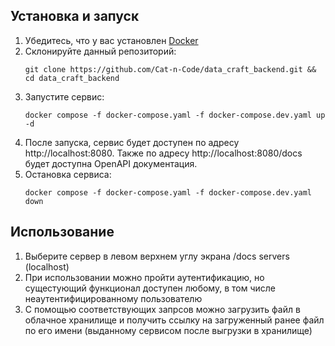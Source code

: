 
## Установка и запуск
1. Убедитесь, что у вас установлен [Docker](https://www.docker.com/)
2. Склонируйте данный репозиторий:
    ```shell
    git clone https://github.com/Cat-n-Code/data_craft_backend.git && cd data_craft_backend
    ```
3. Запустите сервис:
    ```shell
    docker compose -f docker-compose.yaml -f docker-compose.dev.yaml up -d
    ```
4. После запуска, сервис будет доступен по адресу http://localhost:8080. Также
    по адресу http://localhost:8080/docs будет доступна OpenAPI документация.
5. Остановка сервиса:
    ```shell
    docker compose -f docker-compose.yaml -f docker-compose.dev.yaml down
    ```
## Использование
1.	Выберите сервер в левом верхнем углу экрана /docs servers (localhost)
2.  При использовании можно пройти аутентификацию, но сущестующий функционал доступен любому, в том числе неаутентифицированному пользователю
3.  С помощью соответствующих запрсов можно загрузить файл в облачное хранилище и получить ссылку на загруженный ранее файл по его имени (выданному сервисом после выгрузки в хранилище)
